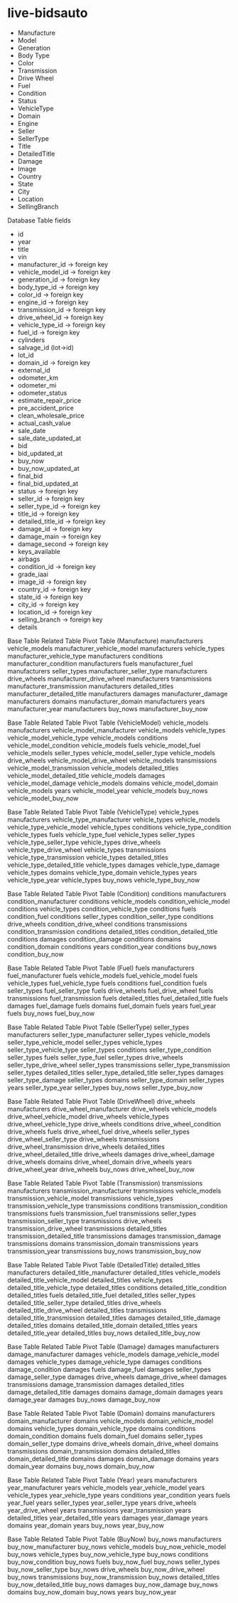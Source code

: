 # live-bidsauto
- Manufacture
- Model
- Generation
- Body Type
- Color
- Transmission
- Drive Wheel
- Fuel
- Condition
- Status
- VehicleType
- Domain
- Engine
- Seller
- SellerType
- Title
- DetailedTitle
- Damage
- Image
- Country 
- State
- City
- Location
- SellingBranch

Database Table fields
- id
- year
- title
- vin
- manufacturer_id -> foreign key
- vehicle_model_id -> foreign key
- generation_id -> foreign key
- body_type_id -> foreign key
- color_id -> foreign key
- engine_id -> foreign key
- transmission_id -> foreign key
- drive_wheel_id -> foreign key
- vehicle_type_id -> foreign key
- fuel_id -> foreign key
- cylinders
- salvage_id (lot->id)
- lot_id
- domain_id -> foreign key
- external_id
- odometer_km
- odometer_mi
- odometer_status
- estimate_repair_price
- pre_accident_price
- clean_wholesale_price
- actual_cash_value
- sale_date
- sale_date_updated_at
- bid
- bid_updated_at
- buy_now
- buy_now_updated_at
- final_bid
- final_bid_updated_at
- status -> foreign key
- seller_id -> foreign key
- seller_type_id -> foreign key
- title_id -> foreign key
- detailed_title_id -> foreign key
- damage_id -> foreign key
- damage_main -> foreign key
- damage_second -> foreign key
- keys_available
- airbags
- condition_id -> foreign key
- grade_iaai
- image_id -> foreign key
- country_id -> foreign key
- state_id -> foreign key
- city_id -> foreign key
- location_id -> foreign key
- selling_branch -> foreign key
- details


Base Table	Related Table	Pivot Table (Manufacture)
manufacturers	vehicle_models	manufacturer_vehicle_model
manufacturers	vehicle_types	manufacturer_vehicle_type
manufacturers	conditions	manufacturer_condition
manufacturers	fuels	manufacturer_fuel
manufacturers	seller_types	manufacturer_seller_type
manufacturers	drive_wheels	manufacturer_drive_wheel
manufacturers	transmissions	manufacturer_transmission
manufacturers	detailed_titles	manufacturer_detailed_title
manufacturers	damages	manufacturer_damage
manufacturers	domains	manufacturer_domain
manufacturers	years	manufacturer_year
manufacturers	buy_nows	manufacturer_buy_now


Base Table	Related Table	Pivot Table (VehicleModel)
vehicle_models	manufacturers	vehicle_model_manufacturer
vehicle_models	vehicle_types	vehicle_model_vehicle_type
vehicle_models	conditions	vehicle_model_condition
vehicle_models	fuels	vehicle_model_fuel
vehicle_models	seller_types	vehicle_model_seller_type
vehicle_models	drive_wheels	vehicle_model_drive_wheel
vehicle_models	transmissions	vehicle_model_transmission
vehicle_models	detailed_titles	vehicle_model_detailed_title
vehicle_models	damages	vehicle_model_damage
vehicle_models	domains	vehicle_model_domain
vehicle_models	years	vehicle_model_year
vehicle_models	buy_nows	vehicle_model_buy_now


Base Table	Related Table	Pivot Table (VehicleType)
vehicle_types	manufacturers	vehicle_type_manufacturer
vehicle_types	vehicle_models  vehicle_type_vehicle_model
vehicle_types	conditions	vehicle_type_condition
vehicle_types	fuels	vehicle_type_fuel
vehicle_types	seller_types	vehicle_type_seller_type
vehicle_types	drive_wheels	vehicle_type_drive_wheel
vehicle_types	transmissions	vehicle_type_transmission
vehicle_types	detailed_titles	vehicle_type_detailed_title
vehicle_types	damages	vehicle_type_damage
vehicle_types	domains	vehicle_type_domain
vehicle_types	years	vehicle_type_year
vehicle_types	buy_nows	vehicle_type_buy_now

Base Table	Related Table	Pivot Table (Condition)
conditions	manufacturers	condition_manufacturer
conditions	vehicle_models	condition_vehicle_model
conditions	vehicle_types	condition_vehicle_type
conditions	fuels	condition_fuel
conditions	seller_types	condition_seller_type
conditions	drive_wheels	condition_drive_wheel
conditions	transmissions	condition_transmission
conditions	detailed_titles	condition_detailed_title
conditions	damages	condition_damage
conditions	domains	condition_domain
conditions	years	condition_year
conditions	buy_nows	condition_buy_now

Base Table	Related Table	Pivot Table (Fuel)
fuels	manufacturers	fuel_manufacturer
fuels	vehicle_models	fuel_vehicle_model
fuels	vehicle_types	fuel_vehicle_type
fuels	conditions	fuel_condition
fuels	seller_types	fuel_seller_type
fuels	drive_wheels	fuel_drive_wheel
fuels	transmissions	fuel_transmission
fuels	detailed_titles	fuel_detailed_title
fuels	damages	fuel_damage
fuels	domains	fuel_domain
fuels	years	fuel_year
fuels	buy_nows	fuel_buy_now

Base Table	Related Table	Pivot Table (SellerType)
seller_types	manufacturers	seller_type_manufacturer
seller_types	vehicle_models	seller_type_vehicle_model
seller_types	vehicle_types	seller_type_vehicle_type
seller_types	conditions	seller_type_condition
seller_types	fuels	seller_type_fuel
seller_types	drive_wheels	seller_type_drive_wheel
seller_types	transmissions	seller_type_transmission
seller_types	detailed_titles	seller_type_detailed_title
seller_types	damages	seller_type_damage
seller_types	domains	seller_type_domain
seller_types	years	seller_type_year
seller_types	buy_nows	seller_type_buy_now

Base Table	Related Table	Pivot Table (DriveWheel)
drive_wheels	manufacturers	drive_wheel_manufacturer
drive_wheels	vehicle_models	drive_wheel_vehicle_model
drive_wheels	vehicle_types	drive_wheel_vehicle_type
drive_wheels	conditions	drive_wheel_condition
drive_wheels	fuels	drive_wheel_fuel
drive_wheels	seller_types	drive_wheel_seller_type
drive_wheels	transmissions	drive_wheel_transmission
drive_wheels	detailed_titles	drive_wheel_detailed_title
drive_wheels	damages	drive_wheel_damage
drive_wheels	domains	drive_wheel_domain
drive_wheels	years	drive_wheel_year
drive_wheels	buy_nows	drive_wheel_buy_now

Base Table	Related Table	Pivot Table (Transmission)
transmissions	manufacturers	transmission_manufacturer
transmissions	vehicle_models	transmission_vehicle_model
transmissions	vehicle_types	transmission_vehicle_type
transmissions	conditions	transmission_condition
transmissions	fuels	transmission_fuel
transmissions	seller_types	transmission_seller_type
transmissions	drive_wheels	transmission_drive_wheel
transmissions	detailed_titles	transmission_detailed_title
transmissions	damages	transmission_damage
transmissions	domains	transmission_domain
transmissions	years	transmission_year
transmissions	buy_nows	transmission_buy_now

Base Table	Related Table	Pivot Table (DetailedTitle)
detailed_titles	manufacturers	detailed_title_manufacturer
detailed_titles	vehicle_models	detailed_title_vehicle_model
detailed_titles	vehicle_types	detailed_title_vehicle_type
detailed_titles	conditions	detailed_title_condition
detailed_titles	fuels	detailed_title_fuel
detailed_titles	seller_types	detailed_title_seller_type
detailed_titles	drive_wheels	detailed_title_drive_wheel
detailed_titles	transmissions	detailed_title_transmission
detailed_titles	damages	detailed_title_damage
detailed_titles	domains	detailed_title_domain
detailed_titles	years	detailed_title_year
detailed_titles	buy_nows	detailed_title_buy_now

Base Table	Related Table	Pivot Table (Damage)
damages	manufacturers	damage_manufacturer
damages	vehicle_models	damage_vehicle_model
damages	vehicle_types	damage_vehicle_type
damages	conditions	damage_condition
damages	fuels	damage_fuel
damages	seller_types	damage_seller_type
damages	drive_wheels	damage_drive_wheel
damages	transmissions	damage_transmission
damages	detailed_titles	damage_detailed_title
damages	domains	damage_domain
damages	years	damage_year
damages	buy_nows	damage_buy_now

Base Table	Related Table	Pivot Table (Domain)
domains	manufacturers	domain_manufacturer
domains	vehicle_models	domain_vehicle_model
domains	vehicle_types	domain_vehicle_type
domains	conditions	domain_condition
domains	fuels	domain_fuel
domains	seller_types	domain_seller_type
domains	drive_wheels	domain_drive_wheel
domains	transmissions	domain_transmission
domains	detailed_titles	domain_detailed_title
domains	damages	domain_damage
domains	years	domain_year
domains	buy_nows	domain_buy_now

Base Table	Related Table	Pivot Table (Year)
years	manufacturers	year_manufacturer
years	vehicle_models	year_vehicle_model
years	vehicle_types	year_vehicle_type
years	conditions	year_condition
years	fuels	year_fuel
years	seller_types	year_seller_type
years	drive_wheels	year_drive_wheel
years	transmissions	year_transmission
years	detailed_titles	year_detailed_title
years	damages	year_damage
years	domains	year_domain
years	buy_nows	year_buy_now

Base Table	Related Table	Pivot Table (BuyNow)
buy_nows	manufacturers	buy_now_manufacturer
buy_nows	vehicle_models	buy_now_vehicle_model
buy_nows	vehicle_types	buy_now_vehicle_type
buy_nows	conditions	buy_now_condition
buy_nows	fuels	buy_now_fuel
buy_nows	seller_types	buy_now_seller_type
buy_nows	drive_wheels	buy_now_drive_wheel
buy_nows	transmissions	buy_now_transmission
buy_nows	detailed_titles	buy_now_detailed_title
buy_nows	damages	buy_now_damage
buy_nows	domains	buy_now_domain
buy_nows	years	buy_now_year